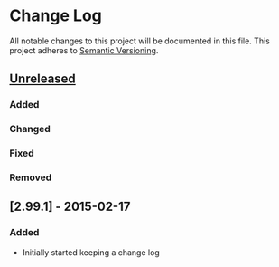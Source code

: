 # Change Log
All notable changes to this project will be documented in this file.
This project adheres to [Semantic Versioning](http://semver.org/).

## [Unreleased][unreleased]
### Added
### Changed
### Fixed
### Removed

## [2.99.1] - 2015-02-17
### Added
- Initially started keeping a change log

[unreleased]: https://github.com/olivierlacan/keep-a-changelog/compare/v2.99.1...HEAD
